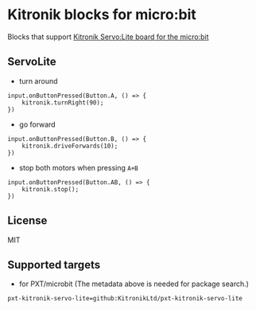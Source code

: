 # Kitronik blocks for micro:bit

Blocks that support [Kitronik Servo:Lite board for the micro:bit](https://www.kitronik.co.uk/5623-servolite-board-for-move-mini.html)

## ServoLite

* turn around

```blocks
input.onButtonPressed(Button.A, () => {
    kitronik.turnRight(90);
})
```

* go forward

```blocks
input.onButtonPressed(Button.B, () => {
    kitronik.driveForwards(10);
})
```

* stop both motors when pressing ``A+B``

```blocks
input.onButtonPressed(Button.AB, () => {
    kitronik.stop();
})
```

## License

MIT

## Supported targets

* for PXT/microbit
(The metadata above is needed for package search.)


```package
pxt-kitronik-servo-lite=github:KitronikLtd/pxt-kitronik-servo-lite
```